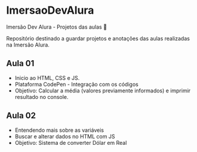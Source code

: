 # ImersaoDevAlura
Imersão Dev Alura - Projetos das aulas 📒

Repositório destinado a guardar projetos e anotações das aulas realizadas na Imersão Alura.

## Aula 01
- Inicio ao HTML, CSS e JS.
- Plataforma CodePen - Integração com os códigos
- Objetivo: Calcular a média (valores previamente informados) e imprimir resultado no console.

## Aula 02
- Entendendo mais sobre as variáveis
- Buscar e alterar dados no HTML com JS
- Objetivo: Sistema de converter Dólar em Real
